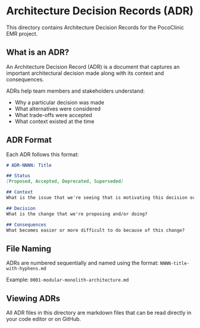 # Architecture Decision Records (ADR)

This directory contains Architecture Decision Records for the PocoClinic EMR project.

## What is an ADR?

An Architecture Decision Record (ADR) is a document that captures an important architectural decision made along with its context and consequences.

ADRs help team members and stakeholders understand:
- Why a particular decision was made
- What alternatives were considered
- What trade-offs were accepted
- What context existed at the time

## ADR Format

Each ADR follows this format:

```markdown
# ADR-NNNN: Title

## Status
[Proposed, Accepted, Deprecated, Superseded]

## Context
What is the issue that we're seeing that is motivating this decision or change?

## Decision
What is the change that we're proposing and/or doing?

## Consequences
What becomes easier or more difficult to do because of this change?
```

## File Naming

ADRs are numbered sequentially and named using the format:
`NNNN-title-with-hyphens.md`

Example: `0001-modular-monolith-architecture.md`

## Viewing ADRs

All ADR files in this directory are markdown files that can be read directly in your code editor or on GitHub. 